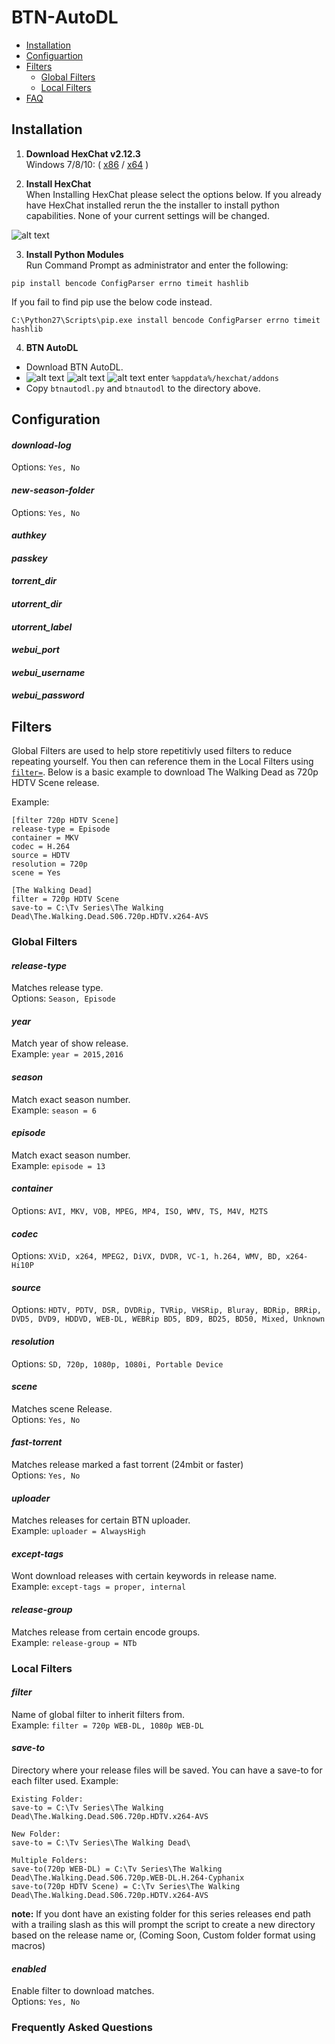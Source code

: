 # BTN-AutoDL

- [Installation](#installation)
- [Configuartion](#configuration)
- [Filters](#filters)
  * [Global Filters](#global-filters)
  * [Local Filters](#local-filters)
- [FAQ](#frequently-asked-questions)

## Installation
1. **Download HexChat v2.12.3**  
  Windows 7/8/10: ( [x86](https://dl.hexchat.net/hexchat/HexChat%202.12.3%20x86.exe) / [x64](https://dl.hexchat.net/hexchat/HexChat%202.12.3%20x64.exe) )
  
2. **Install HexChat**  
  When Installing HexChat please select the options below. If you already have HexChat installed rerun the the installer to install python capabilities. None of your current settings will be changed.
  
  ![alt text](http://oi63.tinypic.com/2rna7bo.jpg "Hexchat Python install")
  
3. **Install Python Modules**  
  Run Command Prompt as administrator and enter the following:  
  ```
pip install bencode ConfigParser errno timeit hashlib
  ```  
  If you fail to find pip use the below code instead.  
  ```
C:\Python27\Scripts\pip.exe install bencode ConfigParser errno timeit hashlib
  ```  
  
  
4. **BTN AutoDL**
  - Download BTN AutoDL.
  - ![alt text](http://i66.tinypic.com/331dqir_th.png "Windows Key") ![alt text](http://i65.tinypic.com/eg8m0n_th.png "Plus") ![alt text](http://icons.iconarchive.com/icons/chromatix/keyboard-keys/32/letter-uppercase-R-icon.png "R Key") enter `%appdata%/hexchat/addons`
  - Copy `btnautodl.py` and `btnautodl` to the directory above. 
  
## Configuration
#### *download-log*
Options: `Yes, No`  

#### *new-season-folder*
Options: `Yes, No`  

#### *authkey*
#### *passkey*
#### *torrent_dir*
#### *utorrent_dir*
#### *utorrent_label*
#### *webui_port*
#### *webui_username*
#### *webui_password*
## Filters
Global Filters are used to help store repetitivly used filters to reduce repeating yourself. You then can reference them in the Local Filters using [`filter=`](#local-filters). Below is a basic example to download The Walking Dead as 720p HDTV Scene release.

Example:
```
[filter 720p HDTV Scene]
release-type = Episode
container = MKV
codec = H.264
source = HDTV
resolution = 720p
scene = Yes

[The Walking Dead]
filter = 720p HDTV Scene
save-to = C:\Tv Series\The Walking Dead\The.Walking.Dead.S06.720p.HDTV.x264-AVS
```
### Global Filters

#### *release-type*
Matches release type.  
Options: `Season, Episode`  

#### *year*
Match year of show release.  
Example: `year = 2015,2016`  

#### *season*
Match exact season number.  
Example: `season = 6`  

#### *episode*
Match exact season number.  
Example: `episode = 13` 

#### *container*
Options: `AVI, MKV, VOB, MPEG, MP4, ISO, WMV, TS, M4V, M2TS`  

#### *codec*
Options: `XViD, x264, MPEG2, DiVX, DVDR, VC-1, h.264, WMV, BD, x264-Hi10P`  

#### *source*
Options:  `HDTV, PDTV, DSR, DVDRip, TVRip, VHSRip, Bluray, BDRip, BRRip, DVD5, DVD9, HDDVD, WEB-DL, WEBRip BD5, BD9, BD25, BD50, Mixed, Unknown`

#### *resolution*
Options: `SD, 720p, 1080p, 1080i, Portable Device`

#### *scene*
Matches scene Release.  
Options: `Yes, No`  

#### *fast-torrent*
Matches release marked a fast torrent (24mbit or faster)  
Options: `Yes, No`  

#### *uploader*
Matches releases for certain BTN uploader.  
Example: `uploader = AlwaysHigh`    

#### *except-tags*
Wont download releases with certain keywords in release name.  
Example: `except-tags = proper, internal`  

#### *release-group*
Matches release from certain encode groups.  
Example: `release-group = NTb`

### Local Filters

#### *filter*
Name of global filter to inherit filters from.  
Example: `filter = 720p WEB-DL, 1080p WEB-DL`

#### *save-to*
Directory where your release files will be saved. You can have a save-to for each filter used.
Example:
```
Existing Folder:
save-to = C:\Tv Series\The Walking Dead\The.Walking.Dead.S06.720p.HDTV.x264-AVS

New Folder:
save-to = C:\Tv Series\The Walking Dead\

Multiple Folders:
save-to(720p WEB-DL) = C:\Tv Series\The Walking Dead\The.Walking.Dead.S06.720p.WEB-DL.H.264-Cyphanix
save-to(720p HDTV Scene) = C:\Tv Series\The Walking Dead\The.Walking.Dead.S06.720p.HDTV.x264-AVS
```
**note:** If you dont have an existing folder for this series releases end path with a trailing slash as this will prompt the script to create a new directory based on the release name or, (Coming Soon, Custom folder format using macros)

#### *enabled*
Enable filter to download matches.  
Options: `Yes, No`

### Frequently Asked Questions


